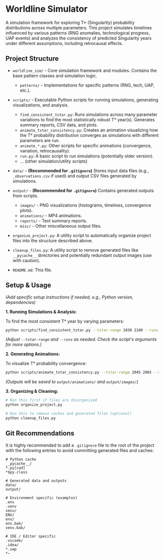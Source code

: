 # Worldline Simulator

A simulation framework for exploring T* (Singularity) probability distributions across multiple parameters. This project simulates timelines influenced by various patterns (RNG anomalies, technological progress, UAP events) and analyzes the consistency of predicted Singularity years under different assumptions, including retrocausal effects.

## Project Structure

- `worldline_sim/` - Core simulation framework and modules. Contains the base pattern classes and simulation logic.
  - `patterns/` - Implementations for specific patterns (RNG, tech, UAP, etc.).

- `scripts/` - Executable Python scripts for running simulations, generating visualizations, and analysis.
  - `find_consistent_tstar.py`: Runs simulations across many parameter variations to find the most statistically robust T* year(s). Generates summary reports, CSV data, and plots.
  - `animate_tstar_consistency.py`: Creates an animation visualizing how the T* probability distribution converges as simulations with different parameters are run.
  - `animate_*.py`: Other scripts for specific animations (convergence, variation, retrocausality).
  - `run.py`: A basic script to run simulations (potentially older version).
  - ... (other simulation/utility scripts)

- `data/` - **(Recommended for `.gitignore`)** Stores input data files (e.g., `_observations.csv` if used) and output CSV files generated by simulations.

- `output/` - **(Recommended for `.gitignore`)** Contains generated outputs from scripts.
  - `images/` - PNG visualizations (histograms, timelines, convergence plots).
  - `animations/` - MP4 animations.
  - `reports/` - Text summary reports.
  - `misc/` - Other miscellaneous output files.

- `organize_project.py`: A utility script to automatically organize project files into the structure described above.
- `cleanup_files.py`: A utility script to remove generated files like `__pycache__` directories and potentially redundant output images (use with caution).
- `README.md`: This file.

## Setup & Usage

*(Add specific setup instructions if needed, e.g., Python version, dependencies)*

**1. Running Simulations & Analysis:**

To find the most consistent T* year by varying parameters:
```bash
python scripts/find_consistent_tstar.py --tstar-range 2030 2100 --runs 100 --output-prefix data/consistent_tstar
```
*(Adjust `--tstar-range` and `--runs` as needed. Check the script's arguments for more options.)*

**2. Generating Animations:**

To visualize T* probability convergence:
```bash
python scripts/animate_tstar_consistency.py --tstar-range 2045 2065 --simulations 50 --output tstar_consistency_demo.mp4
```
*(Outputs will be saved to `output/animations/` and `output/images/`)*

**3. Organizing & Cleaning:**

```bash
# Run this first if files are disorganized
python organize_project.py

# Run this to remove caches and generated files (optional)
python cleanup_files.py
```

## Git Recommendations

It is highly recommended to add a `.gitignore` file to the root of the project with the following entries to avoid committing generated files and caches:

```gitignore
# Python cache
__pycache__/
*.py[cod]
*$py.class

# Generated data and outputs
data/
output/

# Environment specific (examples)
.env
.venv
venv/
ENV/
env/
env.bak/
venv.bak/

# IDE / Editor specific
.vscode/
.idea/
*.swp
*~
```
